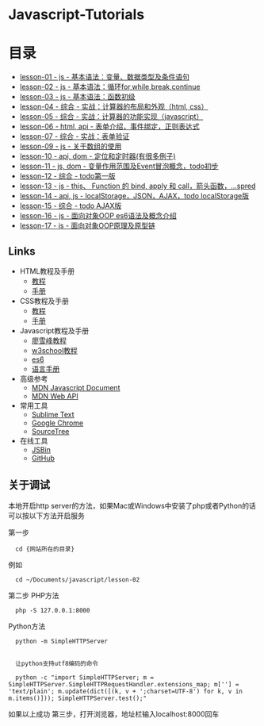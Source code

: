 # Javascript-Tutorials

# 目录

* [lesson-01 - js - 基本语法：变量、数据类型及条件语句](./lesson-01)
* [lesson-02 - js - 基本语法：循环for,while,break,continue](./lesson-02)
* [lesson-03 - js - 基本语法：函数初级](./lesson-03)
* [lesson-04 - 综合 - 实战：计算器的布局和外观（html, css）](./lesson-04)
* [lesson-05 - 综合 - 实战：计算器的功能实现（javascript）](./lesson-05)
* [lesson-06 - html, api - 表单介绍，事件绑定，正则表达式](./lesson-06)
* [lesson-07 - 综合 - 实战：表单验证](./lesson-07)
* [lesson-09 - js - 关于数组的使用](./lesson-09)
* [lesson-10 - api, dom - 定位和定时器(有很多例子)](./lesson-10)
* [lesson-11 - js, dom - 变量作用范围及Event冒泡概念，todo初步](./lesson-11)
* [lesson-12 - 综合 - todo第一版](./lesson-12)
* [lesson-13 - js - this、 Function 的 bind, apply 和 call，箭头函数，...spred](./lesson-13)
* [lesson-14 - api, js - localStorage，JSON，AJAX，todo localStorage版](./lesson-14)
* [lesson-15 - 综合 - todo AJAX版](./lesson-15)
* [lesson-16 - js - 面向对象OOP es6语法及概念介绍](./lesson-16)
* [lesson-17 - js - 面向对象OOP原理及原型链](./lesson-17)

## Links

* HTML教程及手册
  * [教程](http://www.w3school.com.cn/html/index.asp)
  * [手册](http://www.w3school.com.cn/tags/index.asp)
* CSS教程及手册
  * [教程](http://www.w3school.com.cn/css/index.asp)
  * [手册](http://www.w3school.com.cn/cssref/index.asp)
* Javascript教程及手册
  * [廖雪峰教程](http://www.liaoxuefeng.com/wiki/001434446689867b27157e896e74d51a89c25cc8b43bdb3000)
  * [w3school教程](http://www.w3school.com.cn/js/index.asp)
  * [es6](http://es6.ruanyifeng.com/#README)
  * [语言手册](http://www.w3school.com.cn/jsref/index.asp)
* 高级参考
  * [MDN Javascript Document](https://developer.mozilla.org/en-US/docs/Web/JavaScript/Reference)
  * [MDN Web API](https://developer.mozilla.org/en-US/docs/Web/API)
* 常用工具
  * [Sublime Text](https://www.sublimetext.com/)
  * [Google Chrome](https://www.google.com/chrome/browser/features.html?brand=CHBD&gclid=CjwKEAjwm7jKBRDE2_H_t8DVxzISJACwS9WbWXLWrc05xGZwJUBzGwYmDvJTBMFjqBX1x5LnyfPbwhoCaHfw_wcB&dclid=CJTEqqX71dQCFQg4lgodfOIF3Q)
  * [SourceTree](https://www.sourcetreeapp.com/)
* 在线工具
  * [JSBin](http://jsbin.com/)
  * [GitHub](https://github.com)

## 关于调试

本地开启http server的方法，如果Mac或Windows中安装了php或者Python的话可以按以下方法开启服务

第一步

```  cd {网站所在的目录}```

例如

```
  cd ~/Documents/javascript/lesson-02
```

第二步
PHP方法

```
  php -S 127.0.0.1:8000
```

Python方法

```
  python -m SimpleHTTPServer


  让python支持utf8编码的命令

  python -c "import SimpleHTTPServer; m = SimpleHTTPServer.SimpleHTTPRequestHandler.extensions_map; m[''] = 'text/plain'; m.update(dict([(k, v + ';charset=UTF-8') for k, v in m.items()])); SimpleHTTPServer.test();"
```

如果以上成功
第三步，打开浏览器，地址栏输入localhost:8000回车

